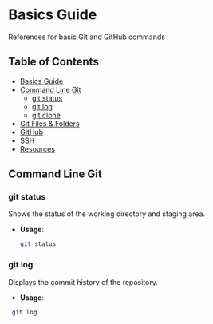 # Basics Guide
References for basic Git and GitHub commands
 ## Table of Contents
- [Basics Guide](#basics-guide)
- [Command Line Git](#command-line-git)
  - [git status](#git-status)
  - [git log](#git-log)
  - [git clone](#git-clone)
- [Git Files & Folders](#git-files--folders)
- [GitHub](#github)
- [SSH](#ssh)
- [Resources](#resources)
## Command  Line Git
### git status
Shows the status of the working directory and staging area.
- **Usage**:
  ```bash
  git status
### git log
Displays the commit history of the repository.
- **Usage**:
 ```bash
  git log

  


